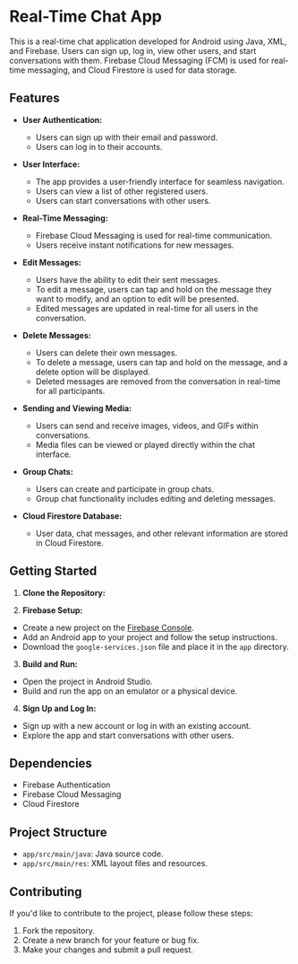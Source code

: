 # Real-Time Chat App

This is a real-time chat application developed for Android using Java, XML, and Firebase.
Users can sign up, log in, view other users, and start conversations with them. 
Firebase Cloud Messaging (FCM) is used for real-time messaging, and Cloud Firestore is used for data storage.

## Features

- **User Authentication:**
  - Users can sign up with their email and password.
  - Users can log in to their accounts.

- **User Interface:**
  - The app provides a user-friendly interface for seamless navigation.
  - Users can view a list of other registered users.
  - Users can start conversations with other users.

- **Real-Time Messaging:**
  - Firebase Cloud Messaging is used for real-time communication.
  - Users receive instant notifications for new messages.

- **Edit Messages:**
  - Users have the ability to edit their sent messages.
  - To edit a message, users can tap and hold on the message they want to modify, and an option to edit will be presented.
  - Edited messages are updated in real-time for all users in the conversation.

- **Delete Messages:**
  - Users can delete their own messages.
  - To delete a message, users can tap and hold on the message, and a delete option will be displayed.
  - Deleted messages are removed from the conversation in real-time for all participants.

- **Sending and Viewing Media:**
  - Users can send and receive images, videos, and GIFs within conversations.
  - Media files can be viewed or played directly within the chat interface.

- **Group Chats:**
  - Users can create and participate in group chats.
  - Group chat functionality includes editing and deleting messages.


- **Cloud Firestore Database:**
  - User data, chat messages, and other relevant information are stored in Cloud Firestore.

## Getting Started

1. **Clone the Repository:**

2. **Firebase Setup:**
- Create a new project on the [Firebase Console](https://console.firebase.google.com/).
- Add an Android app to your project and follow the setup instructions.
- Download the `google-services.json` file and place it in the `app` directory.

3. **Build and Run:**
- Open the project in Android Studio.
- Build and run the app on an emulator or a physical device.

4. **Sign Up and Log In:**
- Sign up with a new account or log in with an existing account.
- Explore the app and start conversations with other users.

## Dependencies

- Firebase Authentication
- Firebase Cloud Messaging
- Cloud Firestore

## Project Structure

- `app/src/main/java`: Java source code.
- `app/src/main/res`: XML layout files and resources.

## Contributing

If you'd like to contribute to the project, please follow these steps:

1. Fork the repository.
2. Create a new branch for your feature or bug fix.
3. Make your changes and submit a pull request.